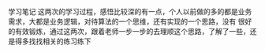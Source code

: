 学习笔记
这两次的学习过程，感悟比较深的有一点，个人以前做的多的都是业务需求，大都是业务逻辑，对待算法的一个思维，还有实现的一个思路，没有
很好的有效锻炼，通过这两次，跟着老师一步一步的去理顺这个思路，了解了一些，还是得多找找相关的练习练下